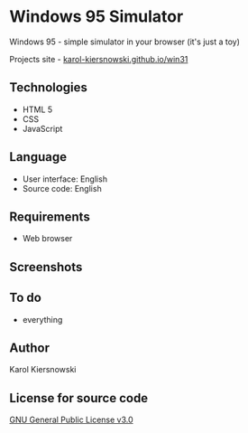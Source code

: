 Windows 95 Simulator
=====================
Windows 95 - simple simulator in your browser (it's just a toy)

Projects site - [karol-kiersnowski.github.io/win31](https://karol-kiersnowski.github.io/win95)

Technologies
------------
* HTML 5
* CSS
* JavaScript

Language
--------
* User interface: English
* Source code: English

Requirements
------------
* Web browser

Screenshots
-----------

To do
-----
* everything

Author
------
Karol Kiersnowski

License for source code
-----------------------
[GNU General Public License v3.0](https://github.com/karol-kiersnowski/win95/blob/master/LICENSE)